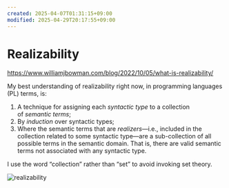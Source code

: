 ```yaml
---
created: 2025-04-07T01:31:15+09:00
modified: 2025-04-29T20:17:55+09:00
---
```


# Realizability

https://www.williamjbowman.com/blog/2022/10/05/what-is-realizability/

My best understanding of realizability right now, in programming languages (PL) terms, is:

1. A technique for assigning each _syntactic type_ to a collection of _semantic terms_;
2. By _induction_ over syntactic types;
3. Where the semantic terms that are _realizers_—i.e., included in the collection related to some syntactic type—are a sub-collection of all possible terms in the semantic domain. That is, there are valid semantic terms not associated with any syntactic type.

I use the word “collection” rather than “set” to avoid invoking set theory.

![realizability](https://www.williamjbowman.com/img/realizability.png)
